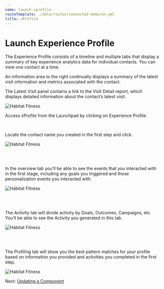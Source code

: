 ```yaml
---
name: launch-xprofile
routeTemplate: ./data/routes/connected-demo/en.yml
title: xProfile
---
```


# Launch Experience Profile

The Experience Profile consists of a timeline and multiple tabs that display a summary of key experience analytics data for individual contacts. You can view one contact at a time.

An information area to the right continually displays a summary of the latest visit information and metrics associated with the contact.

The Latest Visit panel contains a link to the Visit Detail report, which displays detailed information about the contact’s latest visit.

<p>
  <div class="row">
    <div class="col-md-6"> 
      <p><img src="/assets/img/connected-demo/xProfile1.jpg" alt="Habitat Fitness"></p>
    </div>
    <div class="col-md-6"> 
      <p>Access xProfile from the Launchpad by clicking on Experience Profile.</p>      
    </div>
  </div>
<p>

<br/>

Locate the contact name you created in the first step and click.

![Habitat Fitness](/assets/img/connected-demo/xProfile2.jpg)

<br/><br/>

In the overview tab you’ll be able to see the events that you interacted with in the first stage, including any goals you triggered and those personalization events you interacted with.

![Habitat Fitness](/assets/img/connected-demo/xProfile3.jpg)

<br/><br/>

The Activity tab will divide activity by Goals, Outcomes, Campaigns, etc. You’ll be able to see the Activity you generated in this tab.

![Habitat Fitness](/assets/img/connected-demo/xProfile4.jpg)

<br/><br/>

The Profiling tab will show you the best pattern matches for your profile based on information you provided and activities you completed in the first step.

![Habitat Fitness](/assets/img/connected-demo/xProfile5.jpg)

Next: [Updating a Component](/connected-demo/explore-code/updating-component)